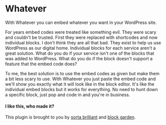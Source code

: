 # Whatever

With Whatever you can embed whatever you want in your WordPress site.

For years embed codes were treated like something evil. They were scary and couldn't be trusted. First they were replaced with shortcodes and now individual blocks. I don't think they are all that bad. They exist to help us use WordPress as our digital home. Individual blocks for each service aren't a great solution. What do you do if your service isn't one of the blocks that was added to WordPress. What do you do if the block doesn't support a feature that the embed code does?

To me, the best solution is to use the embed codes as given but make them a bit less scary to use. With Whatever you just paste the embed code and we'll show you exactly what it will look like in the block editor. It's like the individual embed blocks but it works for everything. No need to hunt down a specific block, just pop and code in and you're in business.

#### I like this, who made it?
This plugin is brought to you by [sorta brilliant](https://sortabrilliant.com/) and [block garden](https://block.garden).
